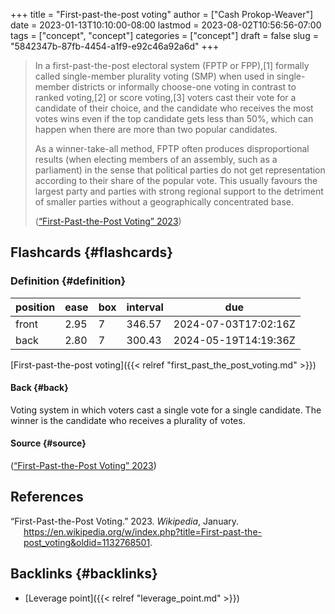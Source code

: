 +++
title = "First-past-the-post voting"
author = ["Cash Prokop-Weaver"]
date = 2023-01-13T10:10:00-08:00
lastmod = 2023-08-02T10:56:56-07:00
tags = ["concept", "concept"]
categories = ["concept"]
draft = false
slug = "5842347b-87fb-4454-a1f9-e92c46a92a6d"
+++

> In a first-past-the-post electoral system (FPTP or FPP),[1] formally called single-member plurality voting (SMP) when used in single-member districts or informally choose-one voting in contrast to ranked voting,[2] or score voting,[3] voters cast their vote for a candidate of their choice, and the candidate who receives the most votes wins even if the top candidate gets less than 50%, which can happen when there are more than two popular candidates.
>
> As a winner-take-all method, FPTP often produces disproportional results (when electing members of an assembly, such as a parliament) in the sense that political parties do not get representation according to their share of the popular vote. This usually favours the largest party and parties with strong regional support to the detriment of smaller parties without a geographically concentrated base.
>
> (<a href="#citeproc_bib_item_1">“First-Past-the-Post Voting” 2023</a>)


## Flashcards {#flashcards}


### Definition {#definition}

| position | ease | box | interval | due                  |
|----------|------|-----|----------|----------------------|
| front    | 2.95 | 7   | 346.57   | 2024-07-03T17:02:16Z |
| back     | 2.80 | 7   | 300.43   | 2024-05-19T14:19:36Z |

[First-past-the-post voting]({{< relref "first_past_the_post_voting.md" >}})


#### Back {#back}

Voting system in which voters cast a single vote for a single candidate. The winner is the candidate who receives a plurality of votes.


#### Source {#source}

(<a href="#citeproc_bib_item_1">“First-Past-the-Post Voting” 2023</a>)

## References

<style>.csl-entry{text-indent: -1.5em; margin-left: 1.5em;}</style><div class="csl-bib-body">
  <div class="csl-entry"><a id="citeproc_bib_item_1"></a>“First-Past-the-Post Voting.” 2023. <i>Wikipedia</i>, January. <a href="https://en.wikipedia.org/w/index.php?title=First-past-the-post_voting&oldid=1132768501">https://en.wikipedia.org/w/index.php?title=First-past-the-post_voting&#38;oldid=1132768501</a>.</div>
</div>


## Backlinks {#backlinks}

-   [Leverage point]({{< relref "leverage_point.md" >}})
